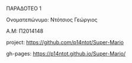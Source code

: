 ΠΑΡΑΔΟΤΕΟ 1

Ονοματεπώνυμο: Ντότσιος Γεώργιος

Α.Μ: Π2014148

project: https://github.com/p14ntot/Super-Mario

gh-pages: https://p14ntot.github.io/Super-Mario/
